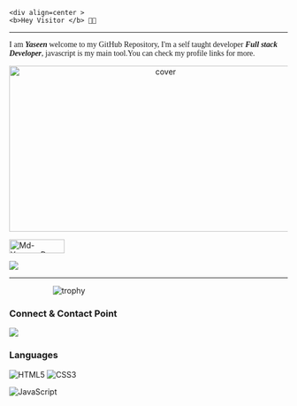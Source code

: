 	<div align=center >
	<b>Hey Visitor </b> 🖐🏻
<hr>



<p style="font-family: 'Pacifico', cursive;" >I am <b><i>Yaseen</i></b> welcome to my GitHub Repository, I'm a self taught developer <b><i>Full stack Developer</i></b>, javascript is my main tool.You can check my profile links for more.</p>
</div>


<div align="center">
 <img height="300px" width="550" src="https://miro.medium.com/max/1600/0*C-cPP9D2MIyeexAT.gif" alt="cover" />
</div>
<!-- <img align = "right" src="https://media.giphy.com/media/p4NLw3I4U0idi/giphy.gif" alt="Coder GIF" width="300" height="250">  -->


<!-- <img align = "right" src = "./img/giphy (1).gif">
 -->
<!-- <img src="https://komarev.com/ghpvc/?username=Md-Yaseen-Dev" alt="Md-Yaseen-Dev" /> -->

<p align="left"> <img src="https://komarev.com/ghpvc/?username=Md-Yaseen-Dev&label=Profile%20views&color=0e75b6&style=flat" alt="Md-Yaseen-Dev"  width="100" height="25"/> </p>
 
 <!-- ![](./img/giphy.gif) -->

 <!-- ![Github stats](https://github-readme-stats.vercel.app/api?username=Md-Yaseen-Dev&show_icons=true)  not working-->

<!-- ![Top Langs](https://github-readme-stats.vercel.app/api/top-langs/?username=Md-Yaseen-Dev&layout=compact&theme=white&langs_count=10) -->

<!-- ![](https://github-profile-summary-cards.vercel.app/api/cards/profile-details?username=Md-Yaseen-Dev)

  
![](https://github-profile-summary-cards.vercel.app/api/cards/repos-per-language?username=Md-Yaseen-Dev)
![](https://github-profile-summary-cards.vercel.app/api/cards/most-commit-language?username=Md-Yaseen-Dev)

![](https://github-profile-summary-cards.vercel.app/api/cards/stats?username=Md-Yaseen-Dev)
![](https://github-profile-summary-cards.vercel.app/api/cards/productive-time?username=Md-Yaseen-Dev) -->

![](https://github-readme-streak-stats.herokuapp.com/?user=Md-Yaseen-Dev)	

<hr>

<!-- <img align="center" src="https://camo.githubusercontent.com/1c599fd918f649ead173975ee0cb6ce72c47d2765e2813f608f7282a74407e26/68747470733a2f2f6d656469612e67697068792e636f6d2f6d656469612f38333648694a633770677a7938694e58436e2f67697068792e676966" /> -->


<p><span align="center">&nbsp;&nbsp;&nbsp;&nbsp;&nbsp;&nbsp;&nbsp;&nbsp;&nbsp;&nbsp;&nbsp;&nbsp;&nbsp;&nbsp;&nbsp;&nbsp;&nbsp;&nbsp;&nbsp;&nbsp;<img src="https://github-profile-trophy.vercel.app/?username=Md-Yaseen-Dev&amp;margin-w=15&amp;column=7&amp;row=3" alt="trophy" data-canonical-src="https://github-profile-trophy.vercel.app/?username=Md-Yaseen-Dev&amp;margin-w=15&amp;column=6&amp;row=3" style="max-width:100%;"></a></span></p>

### Connect & Contact Point  

[<img src="https://img.shields.io/badge/-LinkedIn-000000?style=social&logo=linkedin" />](https://www.linkedin.com/in/mohammad-yaseen-0a3175251/)  
### Languages 


![HTML5](https://img.shields.io/badge/-HTML5-E34F26?style=for-the-badge&logo=html5&logoColor=white)
![CSS3](https://img.shields.io/badge/-CSS3-254BDD?style=for-the-badge&logo=css3)
<!-- ![php](https://img.shields.io/badge/-php-purple?style=for-the-badge&logo=php&logoColor=white) -->
 ![JavaScript](https://img.shields.io/badge/-JavaScript-yellow?style=for-the-badge&logo=JavaScript&logoColor=ffffff)

